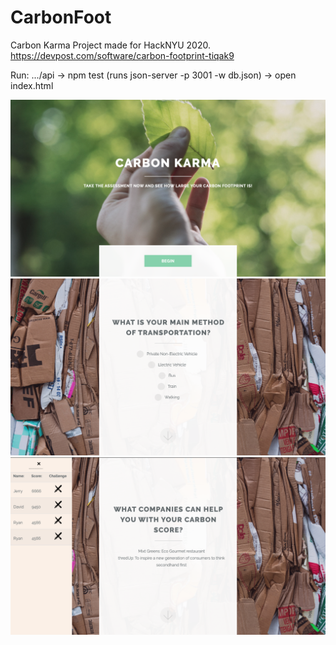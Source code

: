 # CarbonFoot

Carbon Karma Project made for HackNYU 2020.
https://devpost.com/software/carbon-footprint-tiqak9 

Run:
.../api -> npm test (runs json-server -p 3001 -w db.json)
-> open index.html 

![alt text](https://github.com/GabrielWeinbrenner/CarbonFoot/blob/master/Carbonkarma1.png "Landing")
![alt text](https://github.com/GabrielWeinbrenner/CarbonFoot/blob/master/Carbonkarma2.png "Questions")
![alt text](https://github.com/GabrielWeinbrenner/CarbonFoot/blob/master/Carbonkarma3.png "Results")
